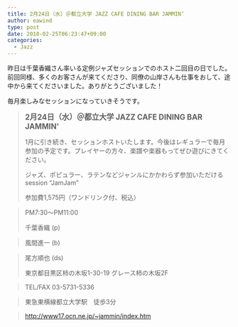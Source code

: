 ```yaml
---
title: 2月24日（水）＠都立大学 JAZZ CAFE DINING BAR JAMMIN’
author: eawind
type: post
date: 2010-02-25T06:23:47+09:00
categories:
  - Jazz
---
```

昨日は千葉香織さん率いる定例ジャズセッションでのホスト二回目の日でした。前回同様、多くのお客さんが来てくださり、同僚の山岸さんも仕事をおして、途中から来てくださいました。ありがとうございました！

毎月楽しみなセッションになっていきそうです。

> **<big>2月24日（水）＠都立大学 JAZZ CAFE DINING BAR JAMMIN'</big>**
>
> 1月に引き続き、セッションホストいたします。今後はレギュラーで毎月参加の予定です。プレイヤーの方々、楽譜や楽器もってぜひ遊びにきてください。
>
> ジャズ、ポピュラー、ラテンなどジャンルにかかわらず参加いただけるsession &#8220;JamJam&#8221;
>
> 参加費1,575円（ワンドリンク付、税込）

> PM7:30〜PM11:00
>
> 千葉香織 (p)

> 風間進一 (b)

> 尾方順也 (ds)
>
> 東京都目黒区柿の木坂1-30-19 グレース柿の木坂2F

> TEL/FAX 03-5731-5336

> 東急東横線都立大学駅　徒歩3分

> http://www17.ocn.ne.jp/~jammin/index.htm
